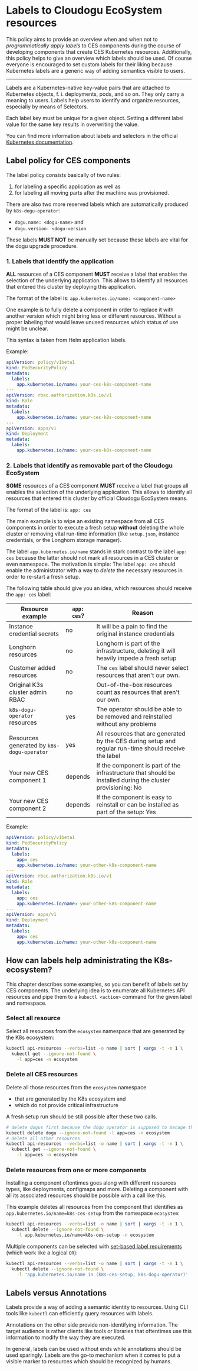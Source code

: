# Labels to Cloudogu EcoSystem resources

This policy aims to provide an overview when and when not to _programmatically apply labels_ to CES components during the course of developing components that create CES Kubernetes resources. Additionally, this policy helps to give an overview which labels should be used. Of course everyone is encouraged to set custom labels for their liking because Kubernetes labels are a generic way of adding semantics visible to users.

---

Labels are a Kubernetes-native key-value pairs that are attached to Kubernetes objects, f. i. deployments, pods, and so on. They only carry a meaning to users. Labels help users to identify and organize resources, especially by means of Selectors.

Each label key must be unique for a given object. Setting a different label value for the same key results in overwriting the value.

You can find more information about labels and selectors in the official [Kubernetes documentation](https://kubernetes.io/docs/concepts/overview/working-with-objects/labels/).

## Label policy for CES components

The label policy consists basically of two rules: 

1. for labeling a specific application as well as 
2. for labeling all moving parts after the machine was provisioned.

There are also two more reserved labels which are automatically produced by `k8s-dogu-operator`: 
- `dogu.name: <dogu-name>` and 
- `dogu.version: <dogu-version`

These labels **MUST NOT** be manually set because these labels are vital for the dogu upgrade procedure.

### 1. Labels that identify the application

**ALL** resources of a CES component **MUST** receive a label that enables the selection of the underlying application. This allows to identify all resources that entered this cluster by deploying this application.

The format of the label is: `app.kubernetes.io/name: <component-name>`

One example is to fully delete a component in order to replace it with another version which might bring less or different resources. Without a proper labeling that would leave unused resources which status of use might be unclear.

This syntax is taken from Helm application labels.

Example:

```yaml
apiVersion: policy/v1beta1
kind: PodSecurityPolicy
metadata:
  labels:
    app.kubernetes.io/name: your-ces-k8s-component-name
---
apiVersion: rbac.authorization.k8s.io/v1
kind: Role
metadata:
  labels:
    app.kubernetes.io/name: your-ces-k8s-component-name
---
apiVersion: apps/v1
kind: Deployment
metadata:
  labels:
    app.kubernetes.io/name: your-ces-k8s-component-name
```

### 2. Labels that identify as removable part of the Cloudogu EcoSystem

**SOME** resources of a CES component **MUST** receive a label that groups all enables the selection of the underlying application. This allows to identify all resources that entered this cluster by official Cloudogu EcoSystem means.

The format of the label is: `app: ces`

The main example is to wipe an existing namespace from all CES components in order to execute a fresh setup **without** deleting the whole cluster or removing vital run-time information (like `setup.json`, instance credentials, or the Longhorn storage manager).

The label `app.kubernetes.io/name` stands in stark contrast to the label `app: ces` because the latter should not mark all resources in a CES cluster or even namespace. The motivation is simple: The label `app: ces` should enable the administrator with a way to _delete_ the necessary resources in order to re-start a fresh setup.

The following table should give you an idea, which resources should receive the `app: ces` label:

| Resource example                           | `app: ces`? | Reason                                                                                                      |
|--------------------------------------------|-------------|-------------------------------------------------------------------------------------------------------------|
| Instance credential secrets                | no          | It will be a pain to find the original instance credentials                                                 |
| Longhorn resources                         | no          | Longhorn is part of the infrastructure, deleting it will heavily impede a fresh setup                       |
| Customer added resources                   | no          | The `ces` label should never select resources that aren't our own.                                          |
| Original K3s cluster admin RBAC            | no          | Out-of-the-box resources count as resources that aren't our own.                                            |
| `k8s-dogu-operator` resources              | yes         | The operator should be able to be removed and reinstalled without any problems                              |
| Resources generated by `k8s-dogu-operator` | yes         | All resources that are generated by the CES during setup and regular run-time should receive the label      |
| Your new CES component 1                   | depends     | If the component is part of the infrastructure that should be installed during the cluster provisioning: No |
| Your new CES component 2                   | depends     | If the component is easy to reinstall or can be installed as part of the setup: Yes                         |

Example:

```yaml
apiVersion: policy/v1beta1
kind: PodSecurityPolicy
metadata:
  labels:
    app: ces
    app.kubernetes.io/name: your-other-k8s-component-name
---
apiVersion: rbac.authorization.k8s.io/v1
kind: Role
metadata:
  labels:
    app: ces
    app.kubernetes.io/name: your-other-k8s-component-name
---
apiVersion: apps/v1
kind: Deployment
metadata:
  labels:
    app: ces
    app.kubernetes.io/name: your-other-k8s-component-name
```

## How can labels help administrating the K8s-ecosystem?

This chapter describes some examples, so you can benefit of labels set by CES components. The underlying idea is to enumerate all Kubernetes API resources and pipe them to a `kubectl <action>` command for the given label and namespace.  

### Select all resource

Select all resources from the `ecosystem` namespace that are generated by the K8s ecosystem:

```bash
kubectl api-resources --verbs=list -o name | sort | xargs -t -n 1 \
  kubectl get --ignore-not-found \
    -l app=ces -n ecosystem
```

### Delete all CES resources

Delete all those resources from the `ecosystem` namespace 
- that are generated by the K8s ecosystem and 
- which do not provide critical infrastructure

A fresh setup run should be still possible after these two calls.

```bash
# delete dogus first because the dogu operator is supposed to manage those resources 
kubectl delete dogu --ignore-not-found -l app=ces -n ecosystem
# delete all other resources
kubectl api-resources --verbs=list -o name | sort | xargs -t -n 1 \
  kubectl get --ignore-not-found \
    -l app=ces -n ecosystem
```

### Delete resources from one or more components

Installing a component oftentimes goes along with different resources types, like deployments, configmaps and more. Deleting a component with all its associated resources should be possible with a call like this.

This example deletes all resources from the component that identifies as `app.kubernetes.io/name=k8s-ces-setup` from the namespace `ecosystem`:

```bash
kubectl api-resources --verbs=list -o name | sort | xargs -t -n 1 \
  kubectl delete --ignore-not-found \
    -l app.kubernetes.io/name=k8s-ces-setup -n ecosystem
```

Multiple components can be selected with [set-based label requirements](https://kubernetes.io/docs/concepts/overview/working-with-objects/labels/#set-based-requirement) (which work like a logical `OR`):

```bash
kubectl api-resources --verbs=list -o name | sort | xargs -t -n 1 \
  kubectl delete --ignore-not-found \
    -l 'app.kubernetes.io/name in (k8s-ces-setup, k8s-dogu-operator)' -n ecosystem
```

## Labels versus Annotations

Labels provide a way of adding a semantic identity to resources. Using CLI tools like `kubectl` can efficiently query resources with labels.  

Annotations on the other side provide non-identifying information. The target audience is rather clients like tools or libraries that oftentimes use this information to modify the way they are executed.

In general, labels can be used without ends while annotations should be used sparingly. Labels are the go-to mechanism when it comes to put a visible marker to resources which should be recognized by humans.

